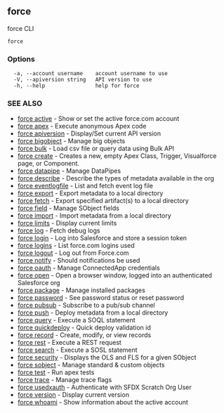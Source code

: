 ## force

force CLI

```
force
```

### Options

```
  -a, --account username    account username to use
  -V, --apiversion string   API version to use
  -h, --help                help for force
```

### SEE ALSO

* [force active](force_active.md)	 - Show or set the active force.com account
* [force apex](force_apex.md)	 - Execute anonymous Apex code
* [force apiversion](force_apiversion.md)	 - Display/Set current API version
* [force bigobject](force_bigobject.md)	 - Manage big objects
* [force bulk](force_bulk.md)	 - Load csv file or query data using Bulk API
* [force create](force_create.md)	 - Creates a new, empty Apex Class, Trigger, Visualforce page, or Component.
* [force datapipe](force_datapipe.md)	 - Manage DataPipes
* [force describe](force_describe.md)	 - Describe the types of metadata available in the org
* [force eventlogfile](force_eventlogfile.md)	 - List and fetch event log file
* [force export](force_export.md)	 - Export metadata to a local directory
* [force fetch](force_fetch.md)	 - Export specified artifact(s) to a local directory
* [force field](force_field.md)	 - Manage SObject fields
* [force import](force_import.md)	 - Import metadata from a local directory
* [force limits](force_limits.md)	 - Display current limits
* [force log](force_log.md)	 - Fetch debug logs
* [force login](force_login.md)	 - Log into Salesforce and store a session token
* [force logins](force_logins.md)	 - List force.com logins used
* [force logout](force_logout.md)	 - Log out from Force.com
* [force notify](force_notify.md)	 - Should notifications be used
* [force oauth](force_oauth.md)	 - Manage ConnectedApp credentials
* [force open](force_open.md)	 - Open a browser window, logged into an authenticated Salesforce org
* [force package](force_package.md)	 - Manage installed packages
* [force password](force_password.md)	 - See password status or reset password
* [force pubsub](force_pubsub.md)	 - Subscribe to a pub/sub channel
* [force push](force_push.md)	 - Deploy metadata from a local directory
* [force query](force_query.md)	 - Execute a SOQL statement
* [force quickdeploy](force_quickdeploy.md)	 - Quick deploy validation id
* [force record](force_record.md)	 - Create, modify, or view records
* [force rest](force_rest.md)	 - Execute a REST request
* [force search](force_search.md)	 - Execute a SOSL statement
* [force security](force_security.md)	 - Displays the OLS and FLS for a given SObject
* [force sobject](force_sobject.md)	 - Manage standard & custom objects
* [force test](force_test.md)	 - Run apex tests
* [force trace](force_trace.md)	 - Manage trace flags
* [force usedxauth](force_usedxauth.md)	 - Authenticate with SFDX Scratch Org User
* [force version](force_version.md)	 - Display current version
* [force whoami](force_whoami.md)	 - Show information about the active account

